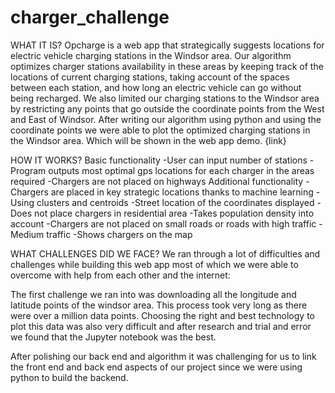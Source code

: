 # charger_challenge

WHAT IT IS?
Opcharge is a web app that strategically suggests locations for electric vehicle charging stations in the Windsor area.
Our algorithm optimizes charger stations availability in these areas by keeping track of the locations of current charging stations, 
taking account of the spaces between each station, and how long an electric vehicle can go without being recharged. 
We also limited our charging stations to the Windsor area by restricting any points that go outside the coordinate points from the West and East of Windsor. 
After writing our algorithm using python and using the coordinate points we were able to plot the optimized charging stations in the Windsor area. 
Which will be shown in the web app demo. {link}

HOW IT WORKS?
Basic functionality
-User can input number of stations
-Program outputs most optimal gps locations for each charger in the areas required
-Chargers are not placed on highways
Additional functionality
-Chargers are placed in key strategic locations thanks to machine learning
-Using clusters and centroids
-Street location of the coordinates displayed
-Does not place chargers in residential area
-Takes population density into account
-Chargers are not placed on small roads or roads with high traffic
-Medium traffic
-Shows chargers on the map



WHAT CHALLENGES DID WE FACE?
We ran through a lot of difficulties and challenges while building this web app most of which we were able to overcome with help from each other and the internet:

The first challenge we ran into was downloading all the longitude and latitude points of the windsor area. 
This process took very long as there were over a million data points. Choosing the right and best technology to plot this data was also very difficult and after 
research and trial and error we found that the Jupyter notebook was the best. 

After polishing our back end and algorithm it was challenging for us to link the front end and back end aspects of our project since we were using python to build the backend. 



